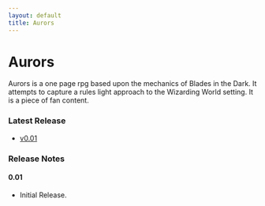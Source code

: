 ```yaml
---
layout: default
title: Aurors
---
```


# Aurors

Aurors is a one page rpg based upon the mechanics of Blades in the Dark. It attempts to capture a rules light approach to the Wizarding World setting. It is a piece of fan content.

### Latest Release

- [v0.01](/projects/aurors/aurors_v0_01.pdf)

### Release Notes

#### 0.01

- Initial Release.
